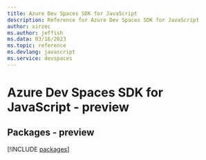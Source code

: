 ```yaml
---
title: Azure Dev Spaces SDK for JavaScript
description: Reference for Azure Dev Spaces SDK for JavaScript
author: xirzec
ms.author: jeffish
ms.data: 03/16/2023
ms.topic: reference
ms.devlang: javascript
ms.service: devspaces
---
```

# Azure Dev Spaces SDK for JavaScript - preview
## Packages - preview
[!INCLUDE [packages](dev-spaces-index.md)]
